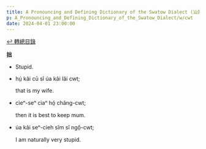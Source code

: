 ```yaml
---
title: A Pronouncing and Defining Dictionary of the Swatow Dialect (汕頭方言音義字典) / cwt
p: A_Pronouncing_and_Defining_Dictionary_of_the_Swatow_Dialect/w/cwt
date: 2024-04-01 23:00:00
---
```


[↩️ 轉總目錄](/A_Pronouncing_and_Defining_Dictionary_of_the_Swatow_Dialect)


**拙**
- Stupid.

- hṳ́ kâi cū sĭ úa kâi lăi cwt;

  that is my wife.

- cìeⁿ-seⁿ cìaⁿ hó̤ châng-cwt;

  then it is best to keep mum.

- úa kâi seⁿ-cieh sĭm sĭ ngô̤-cwt;

  I am naturally very stupid.